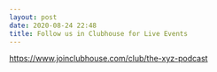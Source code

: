 ```yaml
---
layout: post
date: 2020-08-24 22:48
title: Follow us in Clubhouse for Live Events
---
```


https://www.joinclubhouse.com/club/the-xyz-podcast
